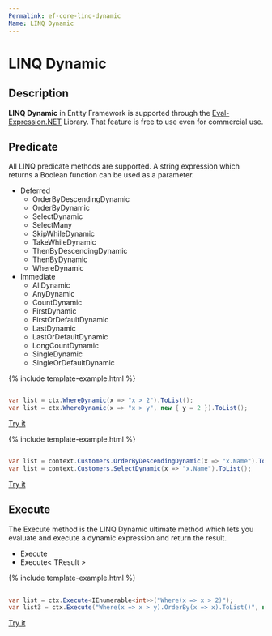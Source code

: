 ```yaml
---
Permalink: ef-core-linq-dynamic
Name: LINQ Dynamic
---
```


# LINQ Dynamic

## Description

**LINQ Dynamic** in Entity Framework is supported through the [Eval-Expression.NET](https://eval-expression.net/linq-dynamic) Library. That feature is free to use even for commercial use.

## Predicate

All LINQ predicate methods are supported. A string expression which returns a Boolean function can be used as a parameter.

- Deferred
   - OrderByDescendingDynamic
   - OrderByDynamic
   - SelectDynamic
   - SelectMany
   - SkipWhileDynamic
   - TakeWhileDynamic
   - ThenByDescendingDynamic
   - ThenByDynamic
   - WhereDynamic
- Immediate
   - AllDynamic
   - AnyDynamic
   - CountDynamic
   - FirstDynamic
   - FirstOrDefaultDynamic
   - LastDynamic
   - LastOrDefaultDynamic
   - LongCountDynamic
   - SingleDynamic
   - SingleOrDefaultDynamic

{% include template-example.html %} 
```csharp

var list = ctx.WhereDynamic(x => "x > 2").ToList();
var list = ctx.WhereDynamic(x => "x > y", new { y = 2 }).ToList();

```
[Try it](https://dotnetfiddle.net/1sTQwA)

{% include template-example.html %} 
```csharp

var list = context.Customers.OrderByDescendingDynamic(x => "x.Name").ToList();
var list = context.Customers.SelectDynamic(x => "x.Name").ToList();

```
[Try it](https://dotnetfiddle.net/8n2Xc0)

## Execute

The Execute method is the LINQ Dynamic ultimate method which lets you evaluate and execute a dynamic expression and return the result.

 - Execute
 - Execute< TResult >

{% include template-example.html %} 
```csharp
 
var list = ctx.Execute<IEnumerable<int>>("Where(x => x > 2)");
var list3 = ctx.Execute("Where(x => x > y).OrderBy(x => x).ToList()", new { y = 2 });

```
[Try it](https://dotnetfiddle.net/LbU2at)

